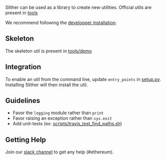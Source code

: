Slither can be used as a library to create new utilities.
Official utils are present in [tools](https://github.com/crytic/slither/tree/master/slither/tools)
<!--- TODO, verify link fix ---> 

We recommend following the [developper installation](https://github.com/crytic/slither/wiki/Developer-installation).

## Skeleton
The skeleton util is present in [tools/demo](https://github.com/crytic/slither/tree/master/slither/tools/demo) 
<!--- TODO, verify link fix --->

## Integration

To enable an util from the command line, update `entry_points` in [setup.py](https://github.com/crytic/slither/blob/master/setup.py).
Installing Slither will then install the util.

## Guidelines

- Favor the `logging` module rather than `print`
- Favor raising an exception rather than `sys.exit`
- Add unit-tests (ex: [scripts/travis_test_find_paths.sh](https://github.com/crytic/slither/blob/master/scripts/ci_test_find_paths.sh))
<!--- TODO, verify link fix --->

## Getting Help
Join our [slack channel](https://empireslacking.herokuapp.com/) to get any help (#ethereum).